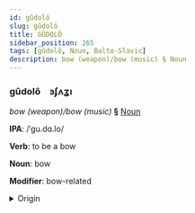 ```yaml
---
id: gûdolô
slug: gûdolô
title: GÛDOLÔ
sidebar_position: 265
tags: [gûdolô, Noun, Balto-Slavic]
description: bow (weapon)/bow (music) § Noun
---
```


### gûdolô&emsp;<span kind="abugida">ꜿʄʌʓı</span>

*bow (weapon)/bow (music)* **§** [Noun](../../tags/Noun)

**IPA**: /ˈgu.dɑ.lo/

**Verb**: to be a bow

**Noun**: bow

**Modifier**: bow-related

<details>
    <summary>Origin</summary>
    Serbo-Croatian гу̀дало gùdalo /ɡǔdalo/<br/>
    <em>Balto-Slavic Language Family</em>
</details>